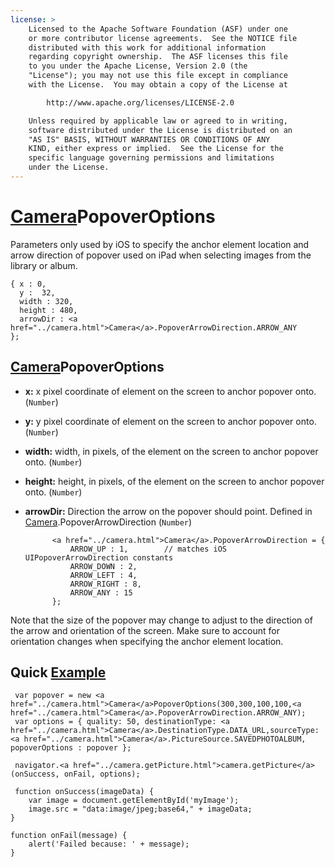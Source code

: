 ```yaml
---
license: >
    Licensed to the Apache Software Foundation (ASF) under one
    or more contributor license agreements.  See the NOTICE file
    distributed with this work for additional information
    regarding copyright ownership.  The ASF licenses this file
    to you under the Apache License, Version 2.0 (the
    "License"); you may not use this file except in compliance
    with the License.  You may obtain a copy of the License at

        http://www.apache.org/licenses/LICENSE-2.0

    Unless required by applicable law or agreed to in writing,
    software distributed under the License is distributed on an
    "AS IS" BASIS, WITHOUT WARRANTIES OR CONDITIONS OF ANY
    KIND, either express or implied.  See the License for the
    specific language governing permissions and limitations
    under the License.
---
```


<a href="../camera.html">Camera</a>PopoverOptions
====================

Parameters only used by iOS to specify the anchor element location and arrow direction of popover used on iPad when selecting images from the library or album.

    { x : 0, 
      y :  32,
      width : 320,
      height : 480,
      arrowDir : <a href="../camera.html">Camera</a>.PopoverArrowDirection.ARROW_ANY
    };

<a href="../camera.html">Camera</a>PopoverOptions
--------------------

- __x:__ x pixel coordinate of element on the screen to anchor popover onto. (`Number`)

- __y:__ y pixel coordinate of element on the screen to anchor popover onto. (`Number`)

- __width:__ width, in pixels, of the element on the screen to anchor popover onto. (`Number`)

- __height:__ height, in pixels, of the element on the screen to anchor popover onto. (`Number`)

- __arrowDir:__ Direction the arrow on the popover should point.  Defined in <a href="../camera.html">Camera</a>.PopoverArrowDirection (`Number`)
        
            <a href="../camera.html">Camera</a>.PopoverArrowDirection = {
                ARROW_UP : 1,        // matches iOS UIPopoverArrowDirection constants
                ARROW_DOWN : 2,
                ARROW_LEFT : 4,
                ARROW_RIGHT : 8,
                ARROW_ANY : 15
            };
  
Note that the size of the popover may change to adjust to the direction of the arrow and orientation of the screen.  Make sure to account for orientation changes when specifying the anchor element location. 

Quick <a href="../../storage/storage.opendatabase.html">Example</a>
-------------

     var popover = new <a href="../camera.html">Camera</a>PopoverOptions(300,300,100,100,<a href="../camera.html">Camera</a>.PopoverArrowDirection.ARROW_ANY);
     var options = { quality: 50, destinationType: <a href="../camera.html">Camera</a>.DestinationType.DATA_URL,sourceType: <a href="../camera.html">Camera</a>.PictureSource.SAVEDPHOTOALBUM, popoverOptions : popover };
     
     navigator.<a href="../camera.getPicture.html">camera.getPicture</a>(onSuccess, onFail, options);
     
     function onSuccess(imageData) {
        var image = document.getElementById('myImage');
        image.src = "data:image/jpeg;base64," + imageData;
    }

    function onFail(message) {
        alert('Failed because: ' + message);
    }
     
